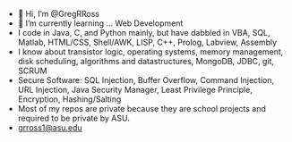 - 👋 Hi, I’m @GregRRoss
- 🌱 I’m currently learning ... Web Development
- I code in Java, C, and Python mainly, but have dabbled in VBA, SQL, Matlab, HTML/CSS, Shell/AWK, LISP, C++, Prolog, Labview, Assembly
- I know about transistor logic, operating systems, memory management, disk scheduling, algorithms and datastructures, MongoDB, JDBC, git, SCRUM
- Secure Software: SQL Injection, Buffer Overflow, Command Injection, URL Injection, Java Security Manager, Least Privilege Principle, Encryption, Hashing/Salting
- Most of my repos are private because they are school projects and required to be private by ASU.
- grross1@asu.edu
<!---
GregRRoss/GregRRoss is a ✨ special ✨ repository because its `README.md` (this file) appears on your GitHub profile.
You can click the Preview link to take a look at your changes.
--->
